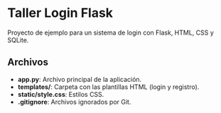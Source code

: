 # Taller Login Flask

Proyecto de ejemplo para un sistema de login con Flask, HTML, CSS y SQLite.

## Archivos

- **app.py**: Archivo principal de la aplicación.
- **templates/**: Carpeta con las plantillas HTML (login y registro).
- **static/style.css**: Estilos CSS.
- **.gitignore**: Archivos ignorados por Git.

